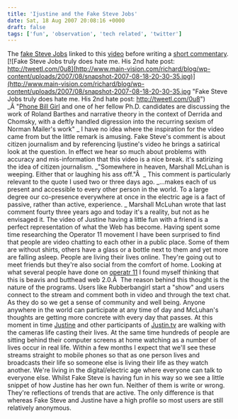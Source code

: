 ```yaml
---
title: 'Ijustine and the Fake Steve Jobs'
date: Sat, 18 Aug 2007 20:08:16 +0000
draft: false
tags: ['fun', 'observation', 'tech related', 'twitter']
---
```


The [fake Steve Jobs](http://fakesteve.blogspot.com/) linked to this [video](http://www.youtube.com/watch?v=I4lwiWAMRfc&eurl=http%3A%2F%2Ffakesteve%2Eblogspot%2Ecom%2F2007%2F08%2Fyoutube%2Dof%2Dday%5F18%2Ehtml) before writing a [short commentary](http://fakesteve.blogspot.com/2007/08/youtube-of-day_18.html). [![Fake Steve Jobs truly does hate me. His 2nd hate post: http://tweetl.com/0u8](http://www.main-vision.com/richard/blog/wp-content/uploads/2007/08/snapshot-2007-08-18-20-30-35.jpg)](http://www.main-vision.com/richard/blog/wp-content/uploads/2007/08/snapshot-2007-08-18-20-30-35.jpg "Fake Steve Jobs truly does hate me. His 2nd hate post: http://tweetl.com/0u8") _Â "[Phone Bill Girl](http://www.tastyblogsnack.com/2007/08/13/iphone-bill/) and one of her fellow Ph.D. candidates are discussing the work of Roland Barthes and narrative theory in the context of Derrida and Chomsky, with a deftly handled digression into the recurring sexism of Norman Mailer's work" _ I have no idea where the inspiration for the video came from but the little remark is amusing. Fake Steve's comment is about citizen journalism and by referencing Ijustine's video he brings a satirical look at the question. In effect we hear so much about problems with accuracy and mis-information that this video is a nice break. it's satirizing the idea of citizen journalism. _"Somewhere in heaven, Marshall McLuhan is weeping. Either that or laughing his ass off."Â  _ This comment is particularly relevant to the quote I used two or three days ago. _...makes each of us present and accessible to every other person in the world. To a large degree our co-presence everywhere at once in the electric age is a fact of passive, rather than active, experience. _ Marshall McLuhan wrote that last comment fourty three years ago and today it's a reality, but not as he envisaged it. The video of Justine having a little fun with a friend is a perfect representation of what the Web has become. Having spent some time researching the Operator 11 movement I have been surprised to find that people are video chatting to each other in a public place. Some of them are without shirts, others have a glass or a bottle next to them and yet more are falling asleep. People are living their lives online. They're going out to meet friends but they're also social from the comfort of home. Looking at what several people have done on [operatr 11](http://operator11.com/) I found myself thinking that this is beavis and butthead web 2.0.Â  The reason behind this thought is the nature of the programs. Users like Rubberbangirl start a "show" and users connect to the stream and comment both in video and through the text chat. As they do so we get a sense of community and well being. Anyone anywhere in the world can participate at any time of day and McLuhan's thoughts are getting more concrete with every day that passes. At this moment in time [Justine](http://www.tastyblogsnack.com) and other participants of [Justin.tv](http://www.justin.tv/) are walking with the cameras life casting their lives. At the same time hundreds of people are sitting behind their computer screens at home watching as a number of lives occur in real life. Within a few months I expect that we'll see these streams straight to mobile phones so that as one person lives and broadcasts their life so someone else is living their life as they watch another. We're living in the digital/electric age where everyone can talk to everyone else. Whilst Fake Steve is having fun in his way so we see a little snippet of how Justine has her own fun. Neither of them is write or wrong. They're reflections of trends that are active. The only difference is that whereas Fake Steve and Justine have a high profile so most users are still relatively anonymous.